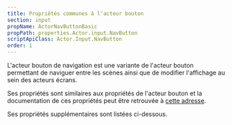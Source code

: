 ```yaml
---
title: Propriétés communes à l'acteur bouton
section: input
propName: ActorNavButtonBasic
propPath: properties.Actor.input.NavButton
scriptApiClass: Actor.Input.NavButton
order: 1
---
```

L'acteur bouton de navigation est une variante de l'acteur bouton permettant de naviguer entre les scènes ainsi que de modifier l'affichage au sein des acteurs écrans.

Ses propriétés sont similaires aux propriétés de l'acteur bouton et la documentation de ces propriétés peut être retrouvée à [cette adresse](/concepts/actor-types/input-button.html).

Ses propriétés supplémentaires sont listées ci-dessous.